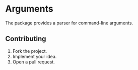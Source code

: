 # Arguments

The package provides a parser for command-line arguments.

## Contributing

1. Fork the project.
2. Implement your idea.
3. Open a pull request.
